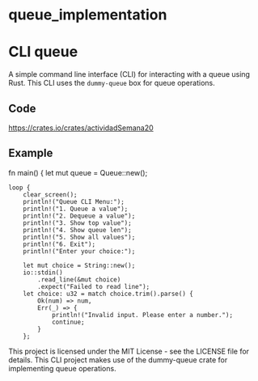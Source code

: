 # queue_implementation
# CLI queue

A simple command line interface (CLI) for interacting with a queue using Rust. This CLI uses the `dummy-queue` box for queue operations.

## Code
https://crates.io/crates/actividadSemana20

## Example
fn main() {
    let mut queue = Queue::new();

    loop {
        clear_screen();
        println!("Queue CLI Menu:");
        println!("1. Queue a value");
        println!("2. Dequeue a value");
        println!("3. Show top value");
        println!("4. Show queue len");
        println!("5. Show all values");
        println!("6. Exit");
        println!("Enter your choice:");

        let mut choice = String::new();
        io::stdin()
            .read_line(&mut choice)
            .expect("Failed to read line");
        let choice: u32 = match choice.trim().parse() {
            Ok(num) => num,
            Err(_) => {
                println!("Invalid input. Please enter a number.");
                continue;
            }
        };

This project is licensed under the MIT License - see the LICENSE file for details.
This CLI project makes use of the dummy-queue crate for implementing queue operations.
